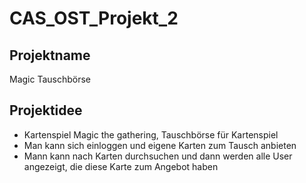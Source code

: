 # CAS_OST_Projekt_2

## Projektname
Magic Tauschbörse

## Projektidee
* Kartenspiel Magic the gathering, Tauschbörse für Kartenspiel
* Man kann sich einloggen und eigene Karten zum Tausch anbieten
* Mann kann nach Karten durchsuchen und dann werden alle User angezeigt, die diese Karte zum Angebot haben